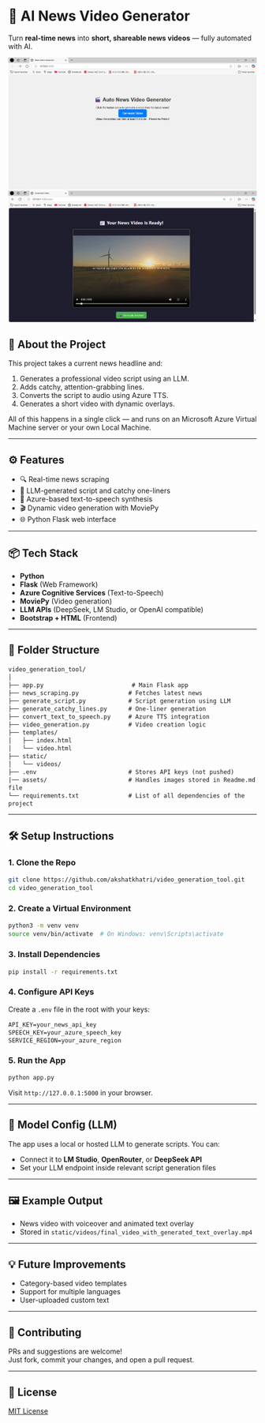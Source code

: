 # 📰 AI News Video Generator

Turn **real-time news** into **short, shareable news videos** — fully automated with AI.

![screenshot](assets/start_page.png)
![screenshot](assets/video_page.png)

## 🚀 About the Project

This project takes a current news headline and:
1. Generates a professional video script using an LLM.
2. Adds catchy, attention-grabbing lines.
3. Converts the script to audio using Azure TTS.
4. Generates a short video with dynamic overlays.

All of this happens in a single click — and runs on an Microsoft Azure Virtual Machine server or your own Local Machine.

---

## ⚙️ Features

- 🔍 Real-time news scraping
- 🧠 LLM-generated script and catchy one-liners
- 🎤 Azure-based text-to-speech synthesis
- 🎬 Dynamic video generation with MoviePy
- 🌐 Python Flask web interface

---

## 📦 Tech Stack

- **Python**
- **Flask** (Web Framework)
- **Azure Cognitive Services** (Text-to-Speech)
- **MoviePy** (Video generation)
- **LLM APIs** (DeepSeek, LM Studio, or OpenAI compatible)
- **Bootstrap + HTML** (Frontend)

---

## 📁 Folder Structure

```
video_generation_tool/
│
├── app.py                         # Main Flask app
├── news_scraping.py              # Fetches latest news
├── generate_script.py            # Script generation using LLM
├── generate_catchy_lines.py      # One-liner generation
├── convert_text_to_speech.py     # Azure TTS integration
├── video_generation.py           # Video creation logic
├── templates/
│   ├── index.html
│   └── video.html
├── static/
│   └── videos/
├── .env                          # Stores API keys (not pushed)
|── assets/                       # Handles images stored in Readme.md file
└── requirements.txt              # List of all dependencies of the project
```

---

## 🛠️ Setup Instructions

### 1. Clone the Repo
```bash
git clone https://github.com/akshatkhatri/video_generation_tool.git
cd video_generation_tool
```

### 2. Create a Virtual Environment
```bash
python3 -m venv venv
source venv/bin/activate  # On Windows: venv\Scripts\activate
```

### 3. Install Dependencies
```bash
pip install -r requirements.txt
```

### 4. Configure API Keys

Create a `.env` file in the root with your keys:
```env
API_KEY=your_news_api_key
SPEECH_KEY=your_azure_speech_key
SERVICE_REGION=your_azure_region
```

### 5. Run the App
```bash
python app.py
```
Visit `http://127.0.0.1:5000` in your browser.

---

## 🧠 Model Config (LLM)

The app uses a local or hosted LLM to generate scripts. You can:
- Connect it to **LM Studio**, **OpenRouter**, or **DeepSeek API**
- Set your LLM endpoint inside relevant script generation files

---

## 🖼 Example Output

- News video with voiceover and animated text overlay
- Stored in `static/videos/final_video_with_generated_text_overlay.mp4`

---

## 💡 Future Improvements

- Category-based video templates
- Support for multiple languages
- User-uploaded custom text

---

## 🤝 Contributing

PRs and suggestions are welcome!  
Just fork, commit your changes, and open a pull request.

---

## 📄 License

[MIT License](LICENSE)